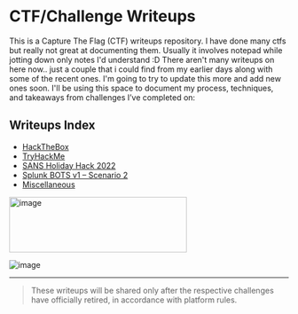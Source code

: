 # CTF/Challenge Writeups 

This is a Capture The Flag (CTF) writeups repository.
I have done many ctfs but really not great at documenting them.
Usually it involves notepad while jotting down only notes I'd understand :D
There aren't many writeups on here now.. just a couple that i could find from
my earlier days along with some of the recent ones. I'm going to try to update 
this more and add new ones soon.
I'll be using this space to document my process, techniques, and takeaways from challenges I’ve completed on:

## Writeups Index

- [HackTheBox](HacktheBox/README.md)
- [TryHackMe](TryHackMe/English.md)
- [SANS Holiday Hack 2022](SANS_Holiday_Hack_2022/README.md)
- [Splunk BOTS v1 – Scenario 2](Splunk/BOTS-v1-2015/Scenario-2-Ransomware/README.md)
- [Miscellaneous](miscellaneous/KDA2023_Case10_kql.md)



<img width="320" height="100" alt="image" src="https://github.com/user-attachments/assets/add2e798-4cdd-40ee-a02d-9710613a8531" />

![image](https://github.com/user-attachments/assets/5296e91d-170d-41d3-b928-6cdc3c694fba)

---

> These writeups will be shared only after the respective challenges have officially retired, in accordance with platform rules.
